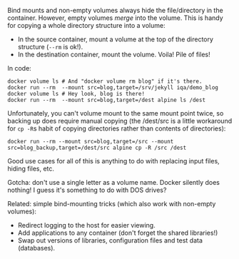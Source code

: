 Bind mounts and non-empty volumes always hide the file/directory in the container. However, empty volumes _merge_ into the volume.
   This is handy for copying a whole directory structure into a volume:
   - In the source container, mount a volume at the top of the directory structure (`--rm` is ok!).
   - In the destination container, mount the volume. Voila! Pile of files!

In code:

    docker volume ls # And "docker volume rm blog" if it's there.
    docker run --rm  --mount src=blog,target=/srv/jekyll iqa/demo_blog
    docker volume ls # Hey look, blog is there!
    docker run --rm  --mount src=blog,target=/dest alpine ls /dest

Unfortunately, you can't volume mount to the same mount point twice, so backing up does require manual copying (the /dest/src is a little workaround for `cp -R`s habit of copying directories rather than contents of directories):

    docker run --rm --mount src=blog,target=/src --mount src=blog_backup,target=/dest/src alpine cp -R /src /dest

Good use cases for all of this is anything to do with replacing input files, hiding files, etc. 

Gotcha: don't use a single letter as a volume name. Docker silently does nothing! I guess it's something to do with DOS drives?

Related: simple bind-mounting tricks (which also work with non-empty volumes):
- Redirect logging to the host for easier viewing.
- Add applications to any container (don't forget the shared libraries!)
- Swap out versions of libraries, configuration files and test data (databases).

